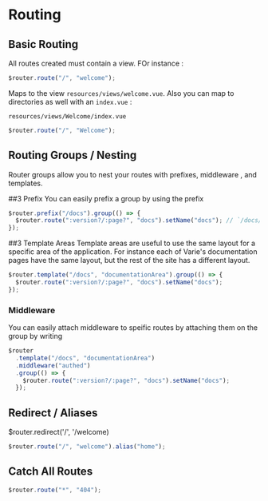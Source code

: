 # Routing

## Basic Routing

All routes created must contain a view. FOr instance :

```js
$router.route("/", "welcome");
```

Maps to the view `resources/views/welcome.vue`. Also you can map to directories as well with an `index.vue` :

`resources/views/Welcome/index.vue`

```js
$router.route("/", "Welcome");
```

## Routing Groups / Nesting

Router groups allow you to nest your routes with prefixes, middleware , and templates.

##3 Prefix You can easily prefix a group by using the prefix

```js
$router.prefix("/docs").group(() => {
  $router.route(":version?/:page?", "docs").setName("docs"); // `/docs/master/routing`
});
```

##3 Template Areas Template areas are useful to use the same layout for a specific area of the application. For instance each of Varie's documentation pages have the same layout, but the rest of the site has a different layout.

```js
$router.template("/docs", "documentationArea").group(() => {
  $router.route(":version?/:page?", "docs").setName("docs");
});
```

### Middleware

You can easily attach middleware to speific routes by attaching them on the group by writing

```js
$router
  .template("/docs", "documentationArea")
  .middleware("authed")
  .group(() => {
    $router.route(":version?/:page?", "docs").setName("docs");
  });
```

## Redirect / Aliases

$router.redirect('/', '/welcome)

```js
$router.route("/", "welcome").alias("home");
```

## Catch All Routes

```js
$router.route("*", "404");
```
